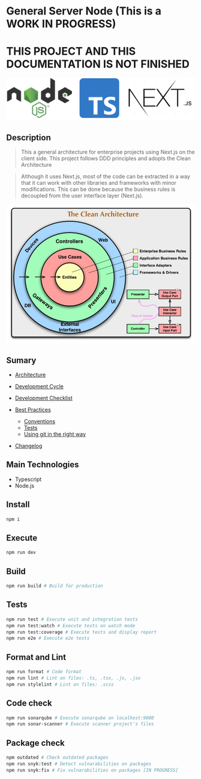 # General Server Node (This is a WORK IN PROGRESS)

# THIS PROJECT AND THIS DOCUMENTATION IS NOT FINISHED

![alt text][main-technologies]

## Description

> This a general architecture for enterprise projects using Next.js on the client side. This project follows DDD principles and adopts the Clean Architecture

> Although it uses Next.js, most of the code can be extracted in a way that it can work with other libraries and frameworks with minor modifications. This can be done because the business rules is decoupled from the user interface layer (Next.js).

![alt text][clean-architecture]

## Sumary

- [Architecture](./docs/ARCHITECTURE.md)
- [Development Cycle](./docs/DEVELOPMENT_CYCLE.md)
- [Development Checklist](./docs/DEVELOPMENT_CHECKLIST.md)
- [Best Practices](./docs/BEST_PRACTICES.md)

  - [Conventions](./docs/CONVENTIONS.md)
  - [Tests](./docs/TESTS.md)
  - [Using git in the right way](./docs/GIT.md)

- [Changelog](./docs/CHANGELOG.md)

## Main Technologies

- Typescript
- Node.js

## Install

```bash
npm i
```

## Execute

```bash
npm run dev
```

## Build

```bash
npm run build # Build for production
```

## Tests

```bash
npm run test # Execute unit and integration tests
npm run test:watch # Execute tests on watch mode
npm run test:coverage # Execute tests and display report
npm run e2e # Execute e2e tests
```

## Format and Lint

```bash
npm run format # Code format
npm run lint # Lint on files: .ts, .tsx, .js, .jsx
npm run stylelint # Lint on files: .scss
```

## Code check

```bash
npm run sonarqube # Execute sonarqube on localhost:9000
npm run sonar-scanner # Execute scanner project's files
```

## Package check

```bash
npm outdated # Check outdated packages
npm run snyk:test # Detect vulnarabilities on packages
npm run snyk:fix # Fix vulnarabilities on packages [IN PROGRESS]
```

[clean-architecture]: ./docs/images/clean-architecture.jpg
[main-technologies]: ./docs/images/main-technologies.png
